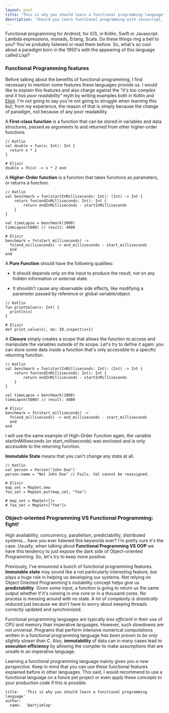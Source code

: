 ```yaml
---
layout: post
title: "This is why you should learn a functional programming language"
description: 'Should you learn functional programming with Javascript, Kotlin, Swift or whatever your language of choice is? The answer is yes!'
---
```


Functional programming for Android, for iOS, in Kotlin, Swift or Javascript. Lambda expressions, monads, Erlang, Scala. Do these things ring a bell to you? You've probably listened or read them before. So, what's so cool about a paradigm born in the 1950's with the appearing of this language called *Lisp*?

### Functional Programming features

Before talking about the benefits of functional programming, I find necessary to mention some features these languages provide us. I would like to explain this features and also charge against the *"it's too complex and it has poor readability"* myth by writing examples both in Kotlin and [Elixir](http://www.napalmdrivendevelopment.xyz/what-is-elixir.html). I'm not going to say you're not going to struggle when learning this but, from my experience, the reason of that is simply because the change of paradigm, not because of any poor readability.

A **First-class function** is a function that can be stored in variables and data structures, passed as arguments to and returned from other higher-order functions

~~~
// Kotlin
val double = fun(x: Int): Int {
  return x * 2
}

# Elixir
double = fn(x) -> x * 2 end
~~~

A **Higher-Order function** is a function that takes functions as parameters, or returns a function.

~~~
// Kotlin
val benchmark = fun(startInMilliseconds: Int): (Int) -> Int {
    return fun(endInMilliseconds: Int): Int {
        return endInMilliseconds - startInMilliseconds
    }
}

val timeLapse = benchmark(1000)
timeLapse(5000) // result: 4000

# Elixir
benchmark = fn(start_milliseconds) ->
  fn(end_milliseconds) -> end_milliseconds - start_milliseconds
  end
end
~~~

A **Pure Function** should have the following qualities:

* It should depends only on the input to produce the result, not on any hidden information or external state.

* It shouldn’t cause any observable side effects, like modifying a parameter passed by reference or global variable/object.

~~~
// Kotlin
fun printValue(x: Int) {
  println(x)
}

# Elixir
def print_value(x), do: IO.inspect(x+1)
~~~

A **Closure** simply creates a scope that allows the function to access and manipulate the variables outside of its scope. Let's try to define it again: you can store some data inside a function that's only accessible to a specific returning function.

~~~
// Kotlin
val benchmark = fun(startInMilliseconds: Int): (Int) -> Int {
    return fun(endInMilliseconds: Int): Int {
        return endInMilliseconds - startInMilliseconds
    }
}

val timeLapse = benchmark(1000)
timeLapse(5000) // result: 4000

# Elixir
benchmark = fn(start_milliseconds) ->
  fn(end_milliseconds) -> end_milliseconds - start_milliseconds
  end
end
~~~

I will use the same example of High-Order Function again, the variable startInMilliseconds (or start_milliseconds) was enclosed and is only accessible to the returning function.

**Immutable State** means that you can't change any state at all.

~~~
// Kotlin
val person = Person("John Doe")
person.name = "Not John Doe" // Fails. Val cannot be reassigned.

# Elixir
map_set = MapSet.new
foo_set = MapSet.put(map_set, "foo")  

# map_set = MapSet<[]>
# foo_set = MapSet<["foo"]>
~~~

### Object-oriented Programming VS Functional Programming: fight!

High availability, concurrency, parallelism, predictability, distributed systems... have you ever listened this keywords ever? I'm pretty sure it's the case. Usually, when talking about **Functional Programming VS OOP** we have this tendency to just expose the dark side of Object-oriented Programming. So, let's try to keep more positive.

Previously, I've enounced a bunch of functional programming features. **Immutable state** may sound like a not particularly interesting feature, but plays a huge role in helping us developing our systems. Not relying on Object Oriented Programming's mutability concept helps give us **predictability**. Given some input, a function is going to return us the same output whether if it's running in one core or in a thousand cores. No process is messing around with no state. A lot of *complexity is drastically reduced* just because we don't have to worry about keeping threads correctly updated and synchronized.

Functional programming languages are typically *less efficient* in their use of CPU and memory than imperative languages. However, such slowdowns are not universal. Programs that perform intensive numerical computations written in a functional programming language *has been proven to be only slightly slower than C*. Also, **immutability** of data can in many cases lead to **execution efficiency** by allowing the compiler to make assumptions that are unsafe in an imperative language.

Learning a functional programming language mainly gives you *a new perspective*. Keep in mind that you can use these functional features explained before in other languages. This said, I would recommend to use a functional language on a future pet project or even apply these concepts to your production code if this is possible.

~~~
title:   'This is why you should learn a functional programming language'
author:
  name:  '@artjimlop'
~~~

